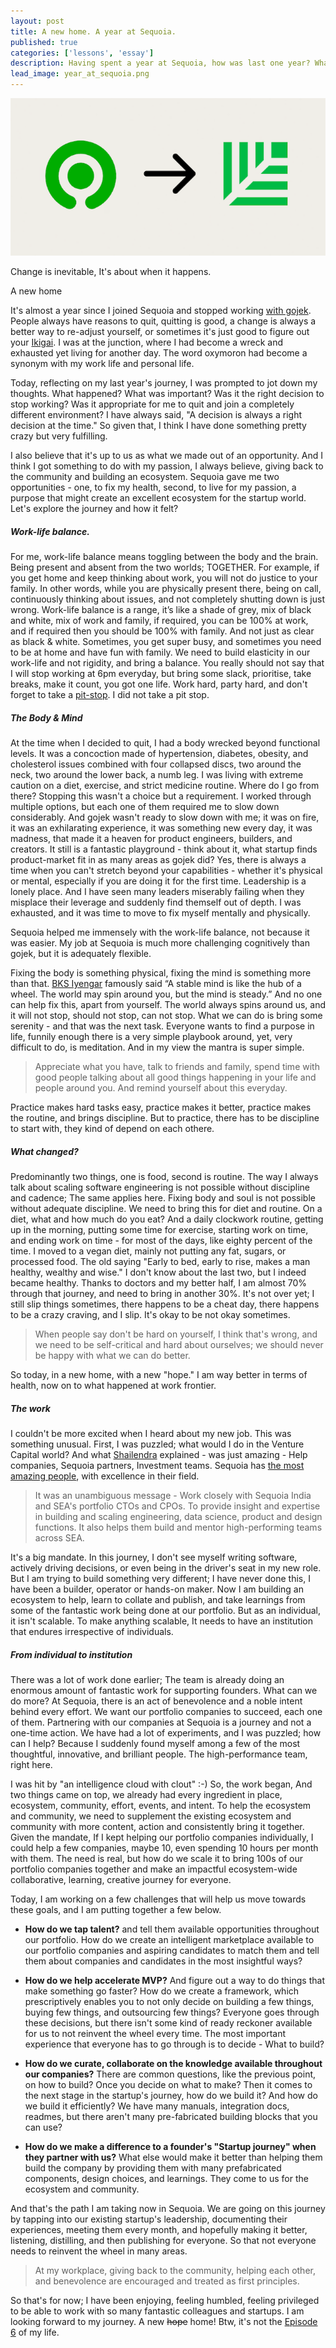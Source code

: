 ```yaml
---
layout: post
title: A new home. A year at Sequoia.
published: true
categories: ['lessons', 'essay']
description: Having spent a year at Sequoia, how was last one year? What lies ahead?
lead_image: year_at_sequoia.png
---
```


<p><img src="/assets/images/year_at_sequoia.png" alt="Hawker Center" class="responsive" /></p>

<div class="footnote">
Change is inevitable, It's about when it happens.
<p/>
</div>
A new home
 
It's almost a year since I joined Sequoia and stopped working [with gojek](/content/Good-byes-are-tough,-but-this-isn't-a-good-bye). People always have reasons to quit, quitting is good, a change is always a better way to re-adjust yourself, or sometimes it's just good to figure out your [Ikigai](https://en.wikipedia.org/wiki/Ikigai). I was at the junction, where I had become a wreck and exhausted yet living for another day. The word oxymoron had become a synonym with my work life and personal life. 

Today, reflecting on my last year's journey, I was prompted to jot down my thoughts. What happened? What was important? Was it the right decision to stop working? Was it appropriate for me to quit and join a completely different environment? I have always said, "A decision is always a right decision at the time." So given that, I think I have done something pretty crazy but very fulfilling.

I also believe that it's up to us as what we made out of an opportunity. And I think I got something to do with my passion, I always believe, giving back to the community and building an ecosystem. Sequoia gave me two opportunities - one, to fix my health, second, to live for my passion, a purpose that might create an excellent ecosystem for the startup world.
Let's explore the journey and how it felt?

##### Work-life balance.

For me, work-life balance means toggling between the body and the brain. Being present and absent from the two worlds; TOGETHER. For example, if you get home and keep thinking about work, you will not do justice to your family. In other words, while you are physically present there, being on call, continuously thinking about issues, and not completely shutting down is just wrong. Work-life balance is a range, it’s like a shade of grey, mix of black and white, mix of work and family, if required, you can be 100% at work, and if required then you should be 100% with family.  And not just as clear as black & white. Sometimes, you get super busy, and sometimes you need to be at home and have fun with family. We need to build elasticity in our work-life and not rigidity, and bring a balance. You really should not say that I will stop working at 6pm everyday, but bring some slack, prioritise, take breaks, make it count, you got one life. Work hard, party hard, and don't forget to take a [pit-stop](/content/A-pit-stop). I did not take a pit stop. 

##### The Body & Mind

At the time when I decided to quit, I had a body wrecked beyond functional levels. It was a concoction made of hypertension, diabetes, obesity, and cholesterol issues combined with four collapsed discs, two around the neck, two around the lower back, a numb leg. I was living with extreme caution on a diet, exercise, and strict medicine routine. Where do I go from there? Stopping this wasn't a choice but a requirement. I worked through multiple options, but each one of them required me to slow down considerably. And gojek wasn't ready to slow down with me; it was on fire, it was an exhilarating experience, it was something new every day, it was madness, that made it a heaven for product engineers, builders, and creators. It still is a fantastic playground - think about it, what startup finds product-market fit in as many areas as gojek did? Yes, there is always a time when you can't stretch beyond your capabilities - whether it's physical or mental, especially if you are doing it for the first time. Leadership is a lonely place. And I have seen many leaders miserably failing when they misplace their leverage and suddenly find themself out of depth. I was exhausted, and it was time to move to fix myself mentally and physically.

Sequoia helped me immensely with the work-life balance, not because it was easier. My job at Sequoia is much more challenging cognitively than gojek, but it is adequately flexible. 

Fixing the body is something physical, fixing the mind is something more than that. [BKS Iyengar](https://en.wikipedia.org/wiki/B._K._S._Iyengar) famously said “A stable mind is like the hub of a wheel. The world may spin around you, but the mind is steady.” And no one can help fix this, apart from yourself. The world always spins around us, and it will not stop, should not stop, can not stop. What we can do is bring some serenity - and that was the next task. Everyone wants to find a purpose in life, funnily enough there is a very simple playbook around, yet, very difficult to do, is meditation. And in my view the mantra is super simple.

> Appreciate what you have, talk to friends and family, spend time with good people talking about all good things happening in your life and people around you. And remind yourself about this everyday. 


Practice makes hard tasks easy, practice makes it better, practice makes the routine, and brings discipline. But to practice, there has to be discipline to start with, they kind of depend on each othere.

##### What changed?

Predominantly two things, one is food, second is routine. The way I always talk about scaling software engineering is not possible without discipline and cadence; The same applies here. Fixing body and soul is not possible without adequate discipline. We need to bring this for diet and routine. On a diet, what and how much do you eat? And a daily clockwork routine, getting up in the morning, putting some time for exercise, starting work on time, and ending work on time - for most of the days, like eighty percent of the time. I moved to a vegan diet, mainly not putting any fat, sugars, or processed food.  The old saying "Early to bed, early to rise, makes a man healthy, wealthy and wise." I don't know about the last two, but I indeed became healthy. Thanks to doctors and my better half, I am almost 70% through that journey, and need to bring in another 30%. It's not over yet; I still slip things sometimes, there happens to be a cheat day, there happens to be a crazy craving, and I slip. It's okay to be not okay sometimes.

> When people say don't be hard on yourself, I think that's wrong, and we need to be self-critical and hard about ourselves; we should never be happy with what we can do better.

So today, in a new home, with a new "hope." I am way better in terms of health, now on to what happened at work frontier.
 
##### The work

I couldn't be more excited when I heard about my new job. This was something unusual. First, I was puzzled; what would I do in the Venture Capital world? And what [Shailendra](https://www.sequoiacap.com/india/people/shailendra-singh/) explained - was just amazing - Help companies, Sequoia partners, Investment teams. Sequoia has [the most amazing people](https://www.sequoiacap.com/india/people/), with excellence in their field. 
 
> It was an unambiguous message - Work closely with Sequoia India and SEA's portfolio CTOs and CPOs.  To provide insight and expertise in building and scaling engineering, data science, product and design functions. It also helps them build and mentor high-performing teams across SEA.
 
It's a big mandate. In this journey, I don't see myself writing software, actively driving decisions, or even being in the driver's seat in my new role. But I am trying to build something very different; I have never done this, I have been a builder, operator or hands-on maker. Now I am building  an ecosystem to help, learn to collate and publish, and take learnings from some of the fantastic work being done at our portfolio. But as an individual, it isn't scalable. To make anything scalable, It needs to have an institution that endures irrespective of individuals.
 
##### From individual to institution

There was a lot of work done earlier; The team is already doing an enormous amount of fantastic work for supporting founders. What can we do more? At Sequoia, there is an act of benevolence and a noble intent behind every effort. We want our portfolio companies to succeed, each one of them. Partnering with our companies at Sequoia is a journey and not a one-time action. We have had a lot of experiments, and I was puzzled; how can I help? Because I suddenly found myself among a few of the most thoughtful, innovative, and brilliant people. The high-performance team, right here. 
 
I was hit by "an intelligence cloud with clout" :-) So, the work began, And two things came on top, we already had every ingredient in place, ecosystem, community, effort, events, and intent. To help the ecosystem and community, we need to supplement the existing ecosystem and community with more content, action and consistently bring it together. 
Given the mandate, If I kept helping our portfolio companies individually, I could help a few companies, maybe 10, even spending 10 hours per month with them. The need is real, but how do we scale it to bring 100s of our portfolio companies together and make an impactful ecosystem-wide collaborative, learning, creative journey for everyone.
 
Today, I am working on a few challenges that will help us move towards these goals, and I am putting together a few below.
 
* **How do we tap talent?** and tell them available opportunities throughout our portfolio. How do we create an intelligent marketplace available to our portfolio companies and aspiring candidates to match them and tell them about companies and candidates in the most insightful ways?

* **How do we help accelerate MVP?** And figure out a way to do things that make something go faster? How do we create a framework, which prescriptively enables you to not only decide on building a few things, buying few things, and outsourcing few things? Everyone goes through these decisions, but there isn't some kind of ready reckoner available for us to not reinvent the wheel every time. The most important experience that everyone has to go through is to decide - What to build?

* **How do we curate, collaborate on the knowledge available throughout our companies?** There are common questions, like the previous point, on how to build? Once you decide on what to make? Then it comes to the next stage in the startup's journey, how do we build it? And how do we build it efficiently? We have many manuals, integration docs, readmes, but there aren't many pre-fabricated building blocks that you can use? 

* **How do we make a difference to a founder's "Startup journey" when they partner with us?** What else would make it better than helping them build the company by providing them with many prefabricated components, design choices, and learnings. They come to us for the ecosystem and community.
 
And that's the path I am taking now in Sequoia. We are going on this journey by tapping into our existing startup's leadership, documenting their experiences, meeting them every month, and hopefully making it better, listening, distilling, and then publishing for everyone. So that not everyone needs to reinvent the wheel in many areas.
 
> At my workplace, giving back to the community, helping each other, and benevolence are encouraged and treated as first principles.
 
So that's for now; I have been enjoying, feeling humbled, feeling privileged to be able to work with so many fantastic colleagues and startups. I am looking forward to my journey. A new ~~hope~~ home! Btw, it's not the [Episode 6](https://en.wikipedia.org/wiki/Star_Wars_(film)) of my life. 
 
 
 
 
 
 
